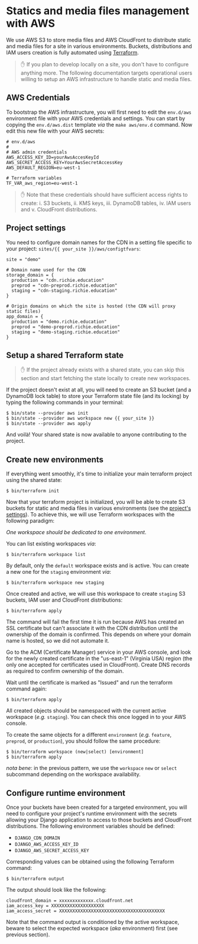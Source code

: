 # Statics and media files management with AWS

We use AWS S3 to store media files and AWS CloudFront to distribute static
and media files for a site in various environments. Buckets, distributions
and IAM users creation is fully automated using
[Terraform](https://www.terraform.io/).

> ✋ If you plan to develop locally on a site, you don't have to configure
> anything more. The following documentation targets operational users willing
> to setup an AWS infrastructure to handle static and media files.

## AWS Credentials

To bootstrap the AWS infrastructure, you will first need to edit the `env.d/aws`
environment file with your AWS credentials and settings. You can start by
copying the `env.d/aws.dist` template _via_ the `make aws/env.d` command. Now
edit this new file with your AWS secrets:

```
# env.d/aws
#
# AWS admin credentials
AWS_ACCESS_KEY_ID=yourAwsAccesKeyId
AWS_SECRET_ACCESS_KEY=YourAwsSecretAccessKey
AWS_DEFAULT_REGION=eu-west-1

# Terraform variables
TF_VAR_aws_region=eu-west-1
```

> ✋ Note that these credentials should have sufficient access rights to create:
> i. S3 buckets, ii. KMS keys, iii. DynamoDB tables, iv. IAM users and v.
> CloudFront distributions.

## Project settings

You need to configure domain names for the CDN in a setting file specific to
your project: `sites/{{ your_site }}/aws/configtfvars`:

```
site = "demo"

# Domain name used for the CDN
storage_domain = {
  production = "cdn.richie.education"
  preprod = "cdn-preprod.richie.education"
  staging = "cdn-staging.richie.education"
}

# Origin domains on which the site is hosted (the CDN will proxy static files)
app_domain = {
  production = "demo.richie.education"
  preprod = "demo-preprod.richie.education"
  staging = "demo-staging.richie.education"
}
```

## Setup a shared Terraform state

> ✋ If the project already exists with a shared state, you can skip this
> section and start fetching the state locally to create new workspaces.

If the project doesn't exist at all, you will need to create an S3 bucket (and
a DynamoDB lock table) to store your Terraform state file (and its locking) by
typing the following commands in your terminal:

```
$ bin/state --provider aws init
$ bin/state --provider aws workspace new {{ your_site }}
$ bin/state --provider aws apply
```

And voilà! Your shared state is now available to anyone contributing to the
project.

## Create new environments

If everything went smoothly, it's time to initialize your main terraform
project using the shared state:

```
$ bin/terraform init
```

Now that your terraform project is initialized, you will be able to create S3
buckets for static and media files in various environments (see the [project's
settings](../src/backend/funmooc/settings.py)). To achieve this, we will use
Terraform workspaces with the following paradigm:

_One workspace should be dedicated to one environment_.

You can list existing workspaces _via_:

```
$ bin/terraform workspace list
```

By default, only the `default` workspace exists and is active. You can create
a new one for the `staging` environment _via_:

```
$ bin/terraform workspace new staging
```

Once created and active, we will use this workspace to create `staging` S3
buckets, IAM user and CloudFront distributions:

```
$ bin/terraform apply
```

The command will fail the first time it is run because AWS has created an SSL
certificate but can't associate it with the CDN distribution until the
ownership of the domain is confirmed. This depends on where your domain name
is hosted, so we did not automate it.

Go to the ACM (Certificate Manager) service in your AWS console, and look for
the newly created certificate in the "us-east-1" (Virginia USA) region (the
only one accepted for certificates used in CloudFront). Create DNS records as
required to confirm ownership of the domain.

Wait until the certificate is marked as "Issued" and run the terraform command
again:

```
$ bin/terraform apply
```

All created objects should be namespaced with the current active workspace
(_e.g._ `staging`). You can check this once logged in to your AWS console.

To create the same objects for a different `environment` (_e.g._ `feature`,
`preprod`, or `production`), you should follow the same procedure:

```
$ bin/terraform workspace (new|select) [environment]
$ bin/terraform apply
```

_nota bene_: in the previous pattern, we use the `workspace` `new` or `select`
subcommand depending on the workspace availability.

## Configure runtime environment

Once your buckets have been created for a targeted environment, you will need
to configure your project's runtime environment with the secrets allowing your
Django application to access to those buckets and CloudFront distributions.
The following environment variables should be defined:

- `DJANGO_CDN_DOMAIN`
- `DJANGO_AWS_ACCESS_KEY_ID`
- `DJANGO_AWS_SECRET_ACCESS_KEY`

Corresponding values can be obtained using the following Terraform command:

```
$ bin/terraform output
```

The output should look like the following:

```
cloudfront_domain = xxxxxxxxxxxxx.cloudfront.net
iam_access_key = XXXXXXXXXXXXXXXXXXXX
iam_access_secret = XXXXXXXXXXXXXXXXXXXXXXXXXXXXXXXXXXXXXXXX
```

Note that the command output is conditioned by the active workspace, beware to
select the expected workspace (_aka_ environment) first (see previous section).
